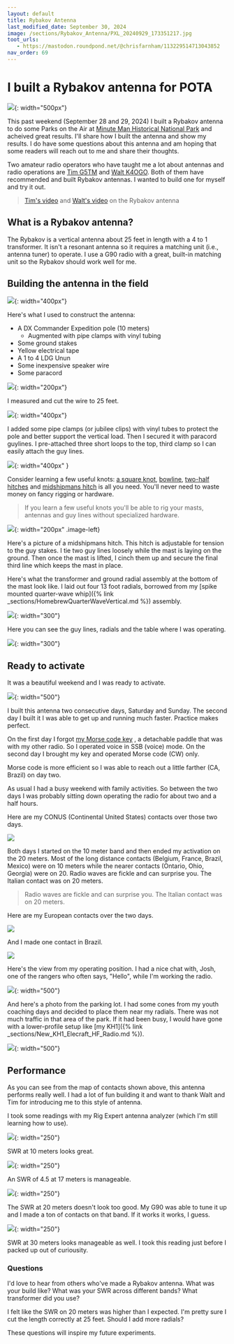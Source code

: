 ```yaml
---
layout: default
title: Rybakov Antenna
last_modified_date: September 30, 2024
image: /sections/Rybakov_Antenna/PXL_20240929_173351217.jpg
toot_urls:
   - https://mastodon.roundpond.net/@chrisfarnham/113229514713043852
nav_order: 69
---
```


# I built a Rybakov antenna for POTA

![](PXL_20240929_175059460.jpg){: width="500px"}

This past weekend (September 28 and 29, 2024) I built a Rybakov antenna to do
some Parks on the Air at
[Minute Man Historical National Park](https://pota.app/#/park/US-0745)
and acheived great results.
I'll share how I built the antenna and show my results. I do have some questions about this antenna
and am hoping that some readers will reach out to me and share their thoughts.

Two amateur radio operators who have taught me a lot about antennas and radio operations are
[Tim G5TM](https://www.youtube.com/@timg5tm941) and [Walt K4OGO](https://www.youtube.com/@COASTALWAVESWIRES).
Both of them have recommended and built Rybakov antennas. I wanted to build one for myself and try it out.

> [Tim's video](https://www.youtube.com/watch?v=W8esOsVTLyc) and [Walt's video](https://www.youtube.com/watch?v=akjMmt3d9i0) on the Rybakov antenna

## What is a Rybakov antenna?

The Rybakov is a vertical antenna about 25 feet in length with a 4 to 1 transformer. It isn't a resonant
antenna so it requires a matching unit (i.e., antenna tuner) to operate. I use a G90 radio with a great,
built-in matching unit so the Rybakov should work well for me.


## Building the antenna in the field

![](PXL_20240929_173351217.jpg){: width="400px"}

Here's what I used to construct the antenna:

 - A DX Commander Expedition pole (10 meters)
    - Augmented with pipe clamps with vinyl tubing
 - Some ground stakes
 - Yellow electrical tape
 - A 1 to 4 LDG Unun
 - Some inexpensive speaker wire
 - Some paracord

![](PXL_20240928_154035667.jpg){: width="200px"}

I measured and cut the wire to 25 feet.


![](PXL_20240929_173617912.jpg){: width="400px"}


I added
some pipe clamps (or jubilee clips) with vinyl tubes to protect the pole and better support
the vertical load. Then I secured it with paracord guylines. I pre-attached three short loops
to the top, third clamp so I can easily attach the guy lines.

![](PXL_20240929_193242337.jpg){: width="400px" }

Consider learning a few useful knots: 
[a square knot](https://www.animatedknots.com/square-knot),
[bowline](https://www.animatedknots.com/bowline-knot), 
[two-half hitches](https://www.animatedknots.com/two-half-hitches-knot) and 
[midshipmans hitch](https://www.animatedknots.com/midshipmans-hitch-knot) is all you need. You'll never
need to waste money on fancy rigging or hardware.

> If you learn a few useful knots you'll be able to rig your masts, antennas and guy lines without
> specialized hardware.

![](PXL_20240928_160758994.jpg){: width="200px" .image-left} <!-- tautline hitch -->

Here's a picture of a midshipmans hitch. This hitch is adjustable for tension to the guy stakes. I tie
two guy lines loosely while the mast is laying on the ground.
Then once the mast is lifted, I cinch them up and secure the final third line which keeps 
the mast in place.

Here's what the transformer and ground radial assembly at the bottom of the mast look like. 
I laid out four 13 foot radials, borrowed from my 
[spike mounted quarter-wave whip]({% link _sections/HomebrewQuarterWaveVertical.md %}) assembly.

![](PXL_20240929_193328705.jpg){: width="300"} <!-- bottom of antenna -->

Here you can see the guy lines, radials and the table where I was operating.

![](PXL_20240929_193342383.jpg){: width="300"}

## Ready to activate

It was a beautiful weekend and I was ready to activate.

![](PXL_20240928_164944686.jpg){: width="500"} <!-- radio on table -->

I built this antenna two consecutive days, Saturday and Sunday. The second day
I built it I was able to get up and running much faster. Practice makes perfect.

On the first day I forgot [my Morse code key](https://cwmorse.us/products/sp4-sota-pota-cw-morse-magnetic-paddle-by-n0sa)
, a detachable paddle that was
with my other radio. So I operated voice in SSB (voice) mode.
On the second day I brought my key and operated Morse code (CW) only.

Morse code is more efficient so I was able to reach out a little farther (CA, Brazil) on day two.

As usual I had a busy weekend with family activities. So between the two days
I was probably sitting down operating the radio for about two and a half hours.

Here are my CONUS (Continental United States) contacts over those two days.

![](screenshot1.png) <!-- CONUS -->

Both days I started on the 10 meter band and then ended my activation
on the 20 meters. Most of the long distance contacts 
(Belgium, France, Brazil, Mexico) were on 10 meters while the nearer contacts
(Ontario, Ohio, Georgia) were on 20. Radio waves are fickle and can surprise you. The
Italian contact was on 20 meters.

> Radio waves are fickle and can surprise you. The Italian contact was on 20 meters.

Here are my European contacts over the two days.

![](screenshot2.png) <!-- EU -->

And I made one contact in Brazil.

![](screenshot3.png) <!-- South America -->

Here's the view from my operating position. I had a nice chat with, Josh, one of the
rangers who often says, "Hello", while I'm working the radio.

![](PXL_20240928_171411202.jpg){: width="500"}  <!-- wide shot, radio and antenna -->

And here's a photo from the parking lot. I had some cones from my youth coaching days
and decided to place them near my radials. There was not much traffic in that area
of the park. If it had been busy, I would have gone with a lower-profile setup like
[my KH1]({% link _sections/New_KH1_Elecraft_HF_Radio.md %}).

![](PXL_20240929_193303016.jpg){: width="500"}  <!-- wide shot, from parking lot -->

## Performance

As you can see from the map of contacts shown above, this antenna performs really well. 
I had a lot of fun building it and want to thank Walt and Tim for introducing me
to this style of antenna.

I took some readings with my Rig Expert antenna analyzer (which I'm still learning how to use).

![](PXL_20240929_193828794.jpg){: width="250"}  <!-- rig 10m -->

SWR at 10 meters looks great.

![](PXL_20240929_194217580.jpg){: width="250"}  <!-- rig 17m -->

An SWR of 4.5 at 17 meters is manageable.

![](PXL_20240929_193907695.jpg){: width="250"}  <!-- rig 20 m -->

The SWR at 20 meters doesn't look too good. My G90 was able to tune it up
and I made a ton of contacts on that band. If it works it works, I guess.

![](PXL_20240929_194145487.jpg){: width="250"}  <!-- rig 30m -->

SWR at 30 meters looks manageable as well. I took this reading just before I packed up out
of curiousity.

### Questions

I'd love to hear from others who've made a Rybakov antenna. What was your build like? What
was your SWR across different bands? What transformer did you use?

I felt like the SWR on 20 meters was higher than I expected. I'm pretty sure I cut the length
correctly at 25 feet. Should I add more radials?

These questions will inspire my future experiments.



